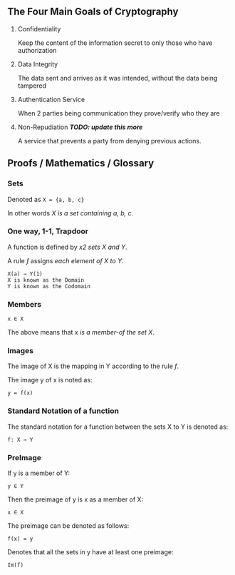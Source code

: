 ## The Four Main Goals of Cryptography

1. Confidentiality

    Keep the content of the information secret to only those who have authorization

2. Data Integrity

    The data sent and arrives as it was intended, without the data being tampered

3. Authentication Service

   When 2 parties being communication they prove/verify who they are

4. Non-Repudiation ***TODO: update this more***

    A service that prevents a party from denying previous actions.

## Proofs / Mathematics / Glossary

### Sets
Denoted as `X = {a, b, c}`

In other words *X is a set containing a, b, c*.

### One way, 1-1, Trapdoor
A function is defined by *x2 sets X and Y*.

A rule *f* assigns *each element of X to Y*.

```
X(a) → Y(1)
X is known as the Domain 
Y is known as the Codomain
```

### Members
`x ∈ X`

The above means that *x is a member-of the set X*.

### Images

The image of X is the mapping in Y according to the rule *f*.

The image y of x is noted as:

`y = f(x)`

### Standard Notation of a function

The standard notation for a function between the sets X to Y is denoted as:

`f: X → Y`

### PreImage

If y is a member of Y:

`y ∈ Y`

Then the preimage of y is x as a member of X:

`x ∈ X`

The preimage can be denoted as follows:

`f(x) = y`

Denotes that all the sets in y have at least one preimage:

`Im(f)`
